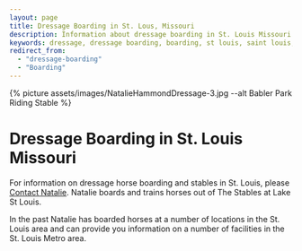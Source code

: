 ```yaml
---
layout: page
title: Dressage Boarding in St. Lous, Missouri
description: Information about dressage boarding in St. Louis Missouri and its surrounding areas
keywords: dressage, dressage boarding, boarding, st louis, saint louis, equestrian, horse
redirect_from: 
  - "dressage-boarding"
  - "Boarding"
---
```


{% picture assets/images/NatalieHammondDressage-3.jpg --alt Babler Park Riding Stable %}

# Dressage Boarding in St. Louis Missouri

For information on dressage horse boarding and stables in St. Louis, please [Contact Natalie](/contact). Natalie boards and trains horses out of The Stables at Lake St Louis. 

In the past Natalie has boarded horses at a number of locations in the St. Louis area and can provide you information on a number of facilities in the St. Louis Metro area.
